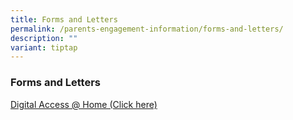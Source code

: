 ```yaml
---
title: Forms and Letters
permalink: /parents-engagement-information/forms-and-letters/
description: ""
variant: tiptap
---
```

<h3>Forms and Letters</h3>
<p><a href="https://www.imda.gov.sg/how-we-can-help/digital-access-at-home" rel="noopener noreferrer nofollow" target="_blank">Digital Access @ Home (Click here)</a>
</p>